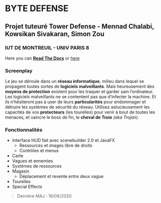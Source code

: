BYTE DEFENSE
======
Projet tuteuré Tower Defense - Mennad Chalabi, Kowsikan Sivakaran, Simon Zou
-----
###		IUT DE MONTREUIL - UNIV PARIS 8

Here you can [**Read The Docs**](https://github.com/KO-03/ByteDefense_Projet_S2/tree/master/TowerDefense/documents)
or [here](https://drive.google.com/file/d/1RPnpaLIgaNZOcCxaTPuGaNSxw3nS3XCH/view?usp=sharing) 

### Screenplay

Le jeu se déroule dans un **réseau informatique**, milieu dans lequel se propagent toutes sortes de **logiciels malveillants**. Mais heureusement des **moyens de protection** existent pour les traquer et garder sain l’ordinateur.
Les logiciels malveillants ne se contentent pas que d’infecter la machine. Et ils n’hésiteront pas à user de leurs **particularités** pour endommager et détruire les systèmes de sécurité du réseau.
Utilisez astucieusement les capacités de vos **protecteurs** (les tourelles) pour venir à bout de toutes les menaces, et vaincre le boss de fin, le **cheval de Troie** _(aka Trojan)_.


###				Fonctionnalités

* Interface HUD fait avec scenebuilder 2.0 et JavaFX
  * Ressources et images libre de droits
  * Contrôles et menus
* Carte 
* Vagues et ennemies
* Systèmes de ressources
* Magasin
  * Déplacement et revente entre deux vague
* Tourelles
*  Special Effects

> Dernière MAJ : 18/06/2020
